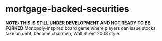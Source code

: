 # mortgage-backed-securities
**NOTE: THIS IS STILL UNDER DEVELOPMENT AND NOT READY TO BE FORKED**
Monopoly-inspired board game where players can issue stocks, take on debt, become chairmen, Wall Street 2008 style.
